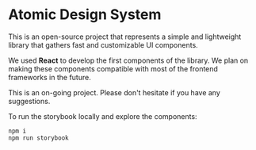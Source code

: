 # Atomic Design System

This is an open-source project that represents a simple and lightweight library that gathers fast and customizable UI components.

We used **React** to develop the first components of the library. We plan on making these components compatible with most of the frontend frameworks in the future.

This is an on-going project. Please don't hesitate if you have any suggestions.

To run the storybook locally and explore the components:
```
npm i
npm run storybook
```
